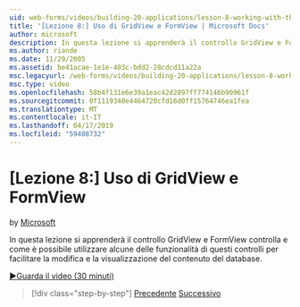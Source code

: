 ```yaml
---
uid: web-forms/videos/building-20-applications/lesson-8-working-with-the-gridview-and-formview
title: '[Lezione 8:] Uso di GridView e FormView | Microsoft Docs'
author: microsoft
description: In questa lezione si apprenderà il controllo GridView e FormView controlla e come è possibile utilizzare alcune delle funzionalità di questi controlli per facilitare la modifica e visuali...
ms.author: riande
ms.date: 11/29/2005
ms.assetid: be41acae-1e1e-403c-bdd2-28cdcd11a22a
msc.legacyurl: /web-forms/videos/building-20-applications/lesson-8-working-with-the-gridview-and-formview
msc.type: video
ms.openlocfilehash: 58b4f131e6e39a1eac42d2897ff774146b90961f
ms.sourcegitcommit: 0f1119340e4464720cfd16d0ff15764746ea1fea
ms.translationtype: MT
ms.contentlocale: it-IT
ms.lasthandoff: 04/17/2019
ms.locfileid: "59408732"
---
```

# <a name="lesson-8-working-with-the-gridview-and-formview"></a>[Lezione 8:] Uso di GridView e FormView

by [Microsoft](https://github.com/microsoft)

In questa lezione si apprenderà il controllo GridView e FormView controlla e come è possibile utilizzare alcune delle funzionalità di questi controlli per facilitare la modifica e la visualizzazione del contenuto del database.

[&#9654;Guarda il video (30 minuti)](https://channel9.msdn.com/Blogs/ASP-NET-Site-Videos/lesson-8-working-with-the-gridview-and-formview)

> [!div class="step-by-step"]
> [Precedente](lesson-7-databinding-to-user-interface-controls.md)
> [Successivo](watch-aspnet-development-in-action.md)
